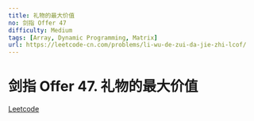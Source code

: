 ```yaml
---
title: 礼物的最大价值
no: 剑指 Offer 47
difficulty: Medium
tags: [Array, Dynamic Programming, Matrix]
url: https://leetcode-cn.com/problems/li-wu-de-zui-da-jie-zhi-lcof/
---
```


# 剑指 Offer 47. 礼物的最大价值

[Leetcode](https://leetcode-cn.com/problems/li-wu-de-zui-da-jie-zhi-lcof/)

